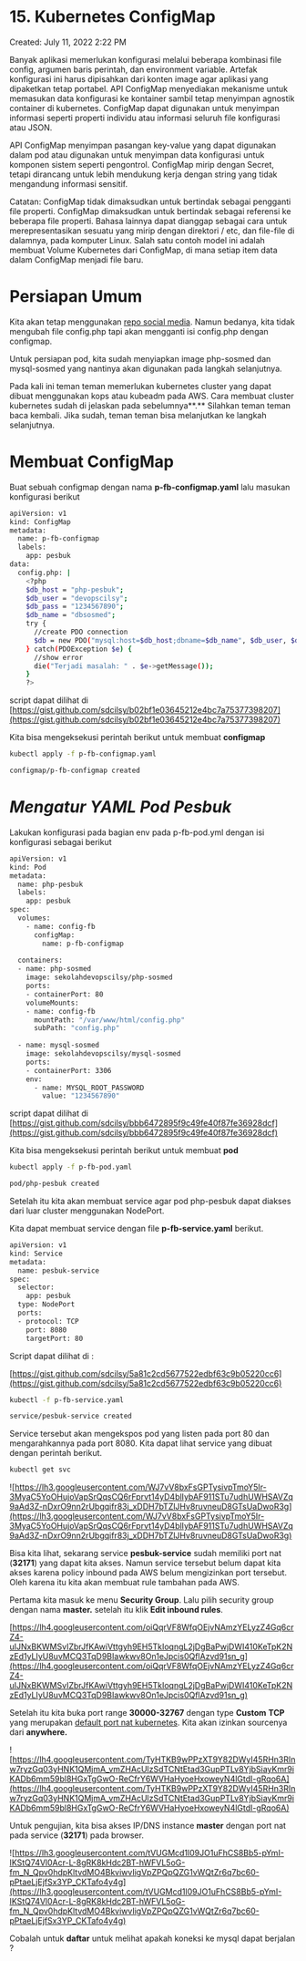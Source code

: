 # 15. Kubernetes ConfigMap

Created: July 11, 2022 2:22 PM

Banyak aplikasi memerlukan konfigurasi melalui beberapa kombinasi file config, argumen baris perintah, dan environment variable. Artefak konfigurasi ini harus dipisahkan dari konten image agar aplikasi yang dipaketkan tetap portabel. API ConfigMap menyediakan mekanisme untuk memasukan data konfigurasi ke kontainer sambil tetap menyimpan agnostik container di kubernetes. ConfigMap dapat digunakan untuk menyimpan informasi seperti properti individu atau informasi seluruh file konfigurasi atau JSON.

API ConfigMap menyimpan pasangan key-value yang dapat digunakan dalam pod atau digunakan untuk menyimpan data konfigurasi untuk komponen sistem seperti pengontrol. ConfigMap mirip dengan Secret, tetapi dirancang untuk lebih mendukung kerja dengan string yang tidak mengandung informasi sensitif.

Catatan: ConfigMap tidak dimaksudkan untuk bertindak sebagai pengganti file properti. ConfigMap dimaksudkan untuk bertindak sebagai referensi ke beberapa file properti. Bahasa lainnya dapat dianggap sebagai cara untuk merepresentasikan sesuatu yang mirip dengan direktori / etc, dan file-file di dalamnya, pada komputer Linux. Salah satu contoh model ini adalah membuat Volume Kubernetes dari ConfigMap, di mana setiap item data dalam ConfigMap menjadi file baru.

# **Persiapan Umum**

Kita akan tetap menggunakan [repo social media](https://github.com/sdcilsy/sosial-media). Namun bedanya, kita tidak mengubah file config.php tapi akan mengganti isi config.php dengan configmap.

Untuk persiapan pod, kita sudah menyiapkan image php-sosmed dan mysql-sosmed yang nantinya akan digunakan pada langkah selanjutnya.

Pada kali ini teman teman memerlukan kubernetes cluster yang dapat dibuat menggunakan kops atau kubeadm pada AWS. Cara membuat cluster kubernetes sudah di jelaskan pada sebelumnya**.** Silahkan teman teman baca kembali. Jika sudah, teman teman bisa melanjutkan ke langkah selanjutnya.

# **Membuat ConfigMap**

Buat sebuah configmap dengan nama **p-fb-configmap.yaml** lalu masukan konfigurasi berikut

```bash
apiVersion: v1
kind: ConfigMap
metadata:
  name: p-fb-configmap
  labels:
    app: pesbuk
data:
  config.php: |
    <?php
    $db_host = "php-pesbuk";
    $db_user = "devopscilsy";
    $db_pass = "1234567890";
    $db_name = "dbsosmed";
    try {    
      //create PDO connection
      $db = new PDO("mysql:host=$db_host;dbname=$db_name", $db_user, $db_pass);
    } catch(PDOException $e) {
      //show error
      die("Terjadi masalah: " . $e->getMessage());
    }
    ?>
```

script dapat dilihat di [https://gist.github.com/sdcilsy/b02bf1e03645212e4bc7a75377398207](https://gist.github.com/sdcilsy/b02bf1e03645212e4bc7a75377398207)

Kita bisa mengeksekusi perintah berikut untuk membuat **configmap**

```bash
kubectl apply -f p-fb-configmap.yaml

configmap/p-fb-configmap created
```

# ***Mengatur YAML Pod Pesbuk***

Lakukan konfigurasi pada bagian env pada p-fb-pod.yml dengan isi konfigurasi sebagai berikut

```bash
apiVersion: v1
kind: Pod
metadata:
  name: php-pesbuk
  labels:
    app: pesbuk
spec:
  volumes:
    - name: config-fb
      configMap:
        name: p-fb-configmap
    
  containers:
  - name: php-sosmed
    image: sekolahdevopscilsy/php-sosmed
    ports:
    - containerPort: 80
    volumeMounts:
    - name: config-fb
      mountPath: "/var/www/html/config.php"
      subPath: "config.php"
  
  - name: mysql-sosmed
    image: sekolahdevopscilsy/mysql-sosmed
    ports:
    - containerPort: 3306
    env:
      - name: MYSQL_ROOT_PASSWORD 
        value: "1234567890"
```

script dapat dilihat di [https://gist.github.com/sdcilsy/bbb6472895f9c49fe40f87fe36928dcf](https://gist.github.com/sdcilsy/bbb6472895f9c49fe40f87fe36928dcf)

Kita bisa mengeksekusi perintah berikut untuk membuat **pod**

```bash
kubectl apply -f p-fb-pod.yaml

pod/php-pesbuk created
```

Setelah itu kita akan membuat service agar pod php-pesbuk dapat diakses dari luar cluster menggunakan NodePort.

Kita dapat membuat service dengan file **p-fb-service.yaml** berikut.

```bash
apiVersion: v1
kind: Service
metadata:
  name: pesbuk-service
spec:
  selector:
    app: pesbuk
  type: NodePort
  ports:
  - protocol: TCP
    port: 8080
    targetPort: 80
```

Script dapat dilihat di :

[https://gist.github.com/sdcilsy/5a81c2cd5677522edbf63c9b05220cc6](https://gist.github.com/sdcilsy/5a81c2cd5677522edbf63c9b05220cc6)

```bash
kubectl -f p-fb-service.yaml

service/pesbuk-service created
```

Service tersebut akan mengekspos pod yang listen pada port 80 dan mengarahkannya pada port 8080. Kita dapat lihat service yang dibuat dengan perintah berikut.

```bash
kubectl get svc
```

![https://lh3.googleusercontent.com/WJ7vV8bxFsGPTysivpTmoY5Ir-3MyaC5YoOHujoVapSrQqsCQ6rFprvt14yD4blIybAF911STu7udhUWHSAVZq9aAd3Z-nDxrO9nn2rUbgqifr83j_xDDH7bTZlJHv8ruvneuD8GTsUaDwoR3g](https://lh3.googleusercontent.com/WJ7vV8bxFsGPTysivpTmoY5Ir-3MyaC5YoOHujoVapSrQqsCQ6rFprvt14yD4blIybAF911STu7udhUWHSAVZq9aAd3Z-nDxrO9nn2rUbgqifr83j_xDDH7bTZlJHv8ruvneuD8GTsUaDwoR3g)

Bisa kita lihat, sekarang service **pesbuk-service** sudah memiliki port nat (**32171**) yang dapat kita akses. Namun service tersebut belum dapat kita akses karena policy inbound pada AWS belum mengizinkan port tersebut. Oleh karena itu kita akan membuat rule tambahan pada AWS.

Pertama kita masuk ke menu **Security Group**. Lalu pilih security group dengan nama **master.<nama cluster>** setelah itu klik **Edit inbound rules**.

[https://lh4.googleusercontent.com/oiQqrVF8WfqOEjvNAmzYELyzZ4Gq6crZ4-uIJNxBKWMSvIZbrJfKAwiVttgyh9EH5TkIoqngL2jDgBaPwjDWI410KeTpK2NzEd1yLIyU8uvMCQ3TqD9BIawkwv8On1eJpcis0QflAzvd91sn_g](https://lh4.googleusercontent.com/oiQqrVF8WfqOEjvNAmzYELyzZ4Gq6crZ4-uIJNxBKWMSvIZbrJfKAwiVttgyh9EH5TkIoqngL2jDgBaPwjDWI410KeTpK2NzEd1yLIyU8uvMCQ3TqD9BIawkwv8On1eJpcis0QflAzvd91sn_g)

Setelah itu kita buka port range **30000-32767** dengan type **Custom** **TCP** yang merupakan [default port nat kubernetes](https://kubernetes.io/docs/concepts/services-networking/service/#type-nodeport). Kita akan izinkan sourcenya dari **anywhere.**

![https://lh4.googleusercontent.com/TyHTKB9wPPzXT9Y82DWyI45RHn3RInw7ryzGq03yHNK1QMjmA_vmZHAcUlzSdTCNtEtad3GupPTLv8YjbSiayKmr9iKADb6mm59bl8HGxTgGwO-ReCfrY6WVHaHyoeHxoweyN4lGtdI-gRqo6A](https://lh4.googleusercontent.com/TyHTKB9wPPzXT9Y82DWyI45RHn3RInw7ryzGq03yHNK1QMjmA_vmZHAcUlzSdTCNtEtad3GupPTLv8YjbSiayKmr9iKADb6mm59bl8HGxTgGwO-ReCfrY6WVHaHyoeHxoweyN4lGtdI-gRqo6A)

Untuk pengujian, kita bisa akses IP/DNS instance **master** dengan port nat pada service (**32171**) pada browser.

![https://lh3.googleusercontent.com/tVUGMcd1l09JO1uFhCS8Bb5-pYmI-IKStQ74Vl0Acr-L-8gRK8kHdc2BT-hWFVL5oG-fm_N_Qpv0hdpKltvdMO4BkviwvIigVpZPQpQZG1vWQtZr6q7bc60-pPtaeLjEjfSx3YP_CKTafo4y4g](https://lh3.googleusercontent.com/tVUGMcd1l09JO1uFhCS8Bb5-pYmI-IKStQ74Vl0Acr-L-8gRK8kHdc2BT-hWFVL5oG-fm_N_Qpv0hdpKltvdMO4BkviwvIigVpZPQpQZG1vWQtZr6q7bc60-pPtaeLjEjfSx3YP_CKTafo4y4g)

Cobalah untuk **daftar** untuk melihat apakah koneksi ke mysql dapat berjalan ?